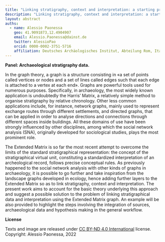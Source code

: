 ```yaml
---
title: "Linking stratigraphy, context and interpretation: a starting proposal"
description: "Linking stratigraphy, context and interpretation: a starting proposal"
layout: abstract
auths:
  - name: Alessio Paonessa
    geo: 41.9091873,12.4904907
    email: Alessio.Paonessa@dainst.de
    twitter: AlessioPao
    orcid: 0000-0002-3751-5716
    affiliation: Deutsches Archäologisches Institut, Abteilung Rom, Italy
---
```



**Panel: Archaeological stratigraphy data.**

In the graph theory, a graph is a structure consisting in «a set of points called vertices or nodes and a set of lines called edges such that each edge is attached to a vertex at each end». Graphs are powerful tools used for numerous purposes. Specifically, in archaeology, the most widely known application is undoubtedly the Harris’ Matrix, a relatively simple method to organise stratigraphy by relative chronology. Other less common applications include, for instance, network graphs, mainly used to represent exchange routes through different settlements, and directed graphs, that can be applied in order to analyse directions and connections through different spaces inside buildings. All these domains of use have been strongly influenced by other disciplines, among which the social network analysis (SNA), originally developed for sociological studies, plays the most prominent role.

The Extended Matrix is so far the most recent attempt to overcome the limits of the standard stratigraphical representation: the concept of the stratigraphical virtual unit, constituting a standardized interpretation of an archeological record, follows precise conceptual rules. As previously happened to the social network analysis with other kinds of graphs in archaeology, it is possible to go further and take inspiration from the landscape graphs developed in ecology, hence adding further layers to the Extended Matrix so as to link stratigraphy, context and interpretation. The present work aims to account for the basic theory underlying this approach and suggest a possible solution to the problem of linking stratigraphical data and interpretation using the Extended Matrix graph. An example will be also provided to highlight the steps involving the integration of sources, archaeological data and hypothesis making in the general workflow.

**License**

Texts and image are released under [CC BY-ND 4.0 International](https://creativecommons.org/licenses/by-nd/4.0/) license. Copyright: Alessio Paonessa, 2022

